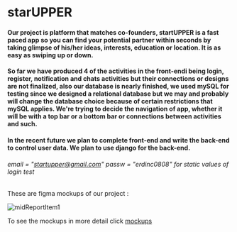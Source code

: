 # starUPPER 

#### Our project is platform that matches co-founders, startUPPER is a fast paced app so you can find your potential partner within seconds by taking glimpse of his/her ideas, interests, education or location. It is as easy as swiping up or down.


#### So far we have produced 4 of the activities in the front-endi being login, register, notification and chats activities but their connections or designs are not finalized, also our database is nearly finished, we used mySQL for testing since we designed a relational database but we may and probably will change the database choice because of certain restrictions that mySQL applies. We're trying to decide the navigation of app, whether it will be with a top bar or a bottom bar or connections between activities and such. 

#### In the recent future we plan to complete front-end and write the back-end to control user data. We plan to use django for the back-end. 

###### email = "startupper@gmail.com"  passw = "erdinc0808" for static values of login test  
        

These are figma mockups of our project :

![midReportItem1](https://raw.githubusercontent.com/akdenizcse/cse234-2022-term-project-team15/8fe242d0fe35de837540d804e2c07bcebba2ed0b/personalRes/figma.png?token=GHSAT0AAAAAABUVUBWIPAWTAIHQR4AMCWU2YUE3KVA)


To see the mockups in more detail click [mockups](https://www.figma.com/team_invite/redeem/ZzxTxNvrgjhMdPdLA53Oof)


